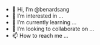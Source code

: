 - 👋 Hi, I’m @benardsang
- 👀 I’m interested in ...
- 🌱 I’m currently learning ...
- 💞️ I’m looking to collaborate on ...
- 📫 How to reach me ...

<!---
benardsang/benardsang is a ✨ special ✨ repository because its `README.md` (this file) appears on your GitHub profile.
You can click the Preview link to take a look at your changes.
--->
